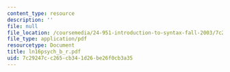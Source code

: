 ```yaml
---
content_type: resource
description: ''
file: null
file_location: /coursemedia/24-951-introduction-to-syntax-fall-2003/7c29247cc265cb341d26be26f0cb3a35_ln16psych_b_r.pdf
file_type: application/pdf
resourcetype: Document
title: ln16psych_b_r.pdf
uid: 7c29247c-c265-cb34-1d26-be26f0cb3a35
---
```

